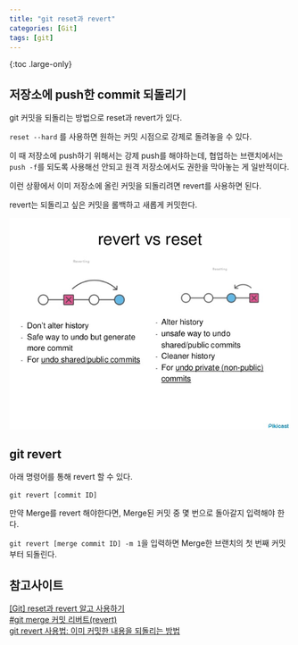```yaml
---
title: "git reset과 revert"
categories: [Git]
tags: [git]
---
```


{:toc .large-only}

## 저장소에 push한 commit 되돌리기

git 커밋을 되돌리는 방법으로 reset과 revert가 있다.

`reset --hard` 를 사용하면 원하는 커밋 시점으로 강제로 돌려놓을 수 있다.

이 때 저장소에 push하기 위해서는 강제 push를 해야하는데, 협업하는 브랜치에서는 `push -f`를 되도록 사용해선 안되고 원격 저장소에서도 권한을 막아놓는 게 일반적이다.

이런 상황에서 이미 저장소에 올린 커밋을 되돌리려면 revert를 사용하면 된다.

revert는 되돌리고 싶은 커밋을 롤백하고 새롭게 커밋한다.

<img src="../../assets/img/blog/git/2022-01-28-git-revert_01.jpg">

## git revert

아래 명령어를 통해 revert 할 수 있다.

`git revert [commit ID]`

만약 Merge를 revert 해야한다면, Merge된 커밋 중 몇 번으로 돌아갈지 입력해야 한다.

`git revert [merge commit ID] -m 1`을 입력하면 Merge한 브랜치의 첫 번째 커밋부터 되돌린다.

## 참고사이트

[[Git] reset과 revert 알고 사용하기](https://velog.io/@njs04210/Git-reset%EA%B3%BC-revert-%EC%95%8C%EA%B3%A0-%EC%82%AC%EC%9A%A9%ED%95%98%EA%B8%B0)<br/>
[#git merge 커밋 리버트(revert)](http://ohyecloudy.com/pnotes/archives/git-revert-merge-commit/)<br/>
[git revert 사용법: 이미 커밋한 내용을 되돌리는 방법](https://www.lainyzine.com/ko/article/git-revert-reverting-commit-in-git-repository/#git-revert-patch-%ED%8C%8C%EC%9D%BC%EB%A1%9C-%EC%9D%B4%ED%95%B4%ED%95%98%EB%8A%94-revert-%EB%AA%85%EB%A0%B9%EC%96%B4)
